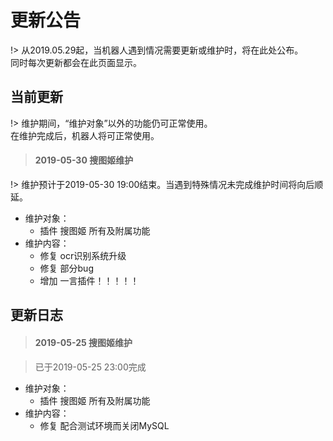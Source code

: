 # 更新公告

!> 从2019.05.29起，当机器人遇到情况需要更新或维护时，将在此处公布。  
同时每次更新都会在此页面显示。

## 当前更新

!> 维护期间，“维护对象”以外的功能仍可正常使用。  
在维护完成后，机器人将可正常使用。

 > #### 2019-05-30 搜图姬维护
 
 !> 维护预计于2019-05-30 19:00结束。当遇到特殊情况未完成维护时间将向后顺延。
 
 - 维护对象：
   - 插件 搜图姬 所有及附属功能
 - 维护内容：
   - 修复 ocr识别系统升级
   - 修复 部分bug
   - 增加 一言插件！！！！！


## 更新日志

 > #### 2019-05-25 搜图姬维护
 
 > 已于2019-05-25 23:00完成
 
 - 维护对象：
   - 插件 搜图姬 所有及附属功能
 - 维护内容：
   - 修复 配合测试环境而关闭MySQL
